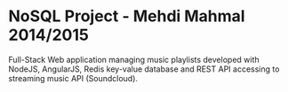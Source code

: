# NoSQL Project - Mehdi Mahmal 2014/2015

Full-Stack Web application managing music playlists developed with NodeJS, AngularJS, Redis key-value database and REST API accessing to streaming music API (Soundcloud).
